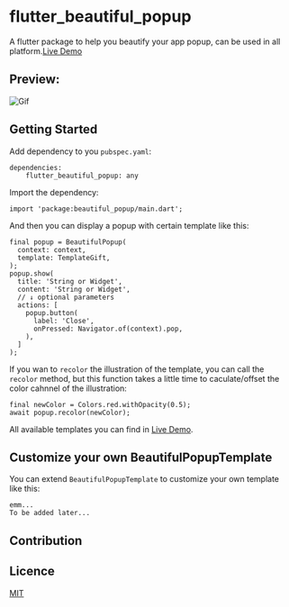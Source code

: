 # flutter_beautiful_popup

A flutter package to help you beautify your app popup, can be used in all platform.[Live Demo](https://jaweii.github.io/Flutter_beautiful_popup/example/build/web/#/)

## Preview:

![Gif][1]

## Getting Started

Add dependency to you `pubspec.yaml`:

```
dependencies:
    flutter_beautiful_popup: any
```

Import the dependency:

```
import 'package:beautiful_popup/main.dart';
```

And then you can display a popup with certain template like this:

```
final popup = BeautifulPopup(
  context: context,
  template: TemplateGift,
);
popup.show(
  title: 'String or Widget',
  content: 'String or Widget',
  // ↓ optional parameters
  actions: [
    popup.button(
      label: 'Close',
      onPressed: Navigator.of(context).pop,
    ),
  ]
);
```

If you wan to `recolor` the illustration of the template, you can call the `recolor` method, but this function takes a little time to caculate/offset the color cahnnel of the illustration:

```
final newColor = Colors.red.withOpacity(0.5);
await popup.recolor(newColor);
```

All available templates you can find in [Live Demo](https://jaweii.github.io/Flutter_beautiful_popup/example/build/web/#/).

## Customize your own BeautifulPopupTemplate

You can extend `BeautifulPopupTemplate` to customize your own template like this:

```
emm...
To be added later...

```

## Contribution

## Licence

[MIT](http://opensource.org/licenses/MIT)

[1]: https://raw.githubusercontent.com/jaweii/Flutter_beautiful_popup/master/example/images/show.gif
